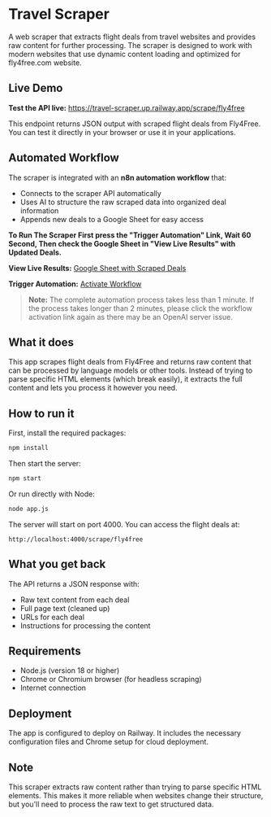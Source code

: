 # Travel Scraper

A web scraper that extracts flight deals from travel websites and provides raw content for further processing. The scraper is designed to work with modern websites that use dynamic content loading and optimized for fly4free.com website.

## Live Demo

**Test the API live:** <a href="https://travel-scraper.up.railway.app/scrape/fly4free" target="_blank">https://travel-scraper.up.railway.app/scrape/fly4free</a>

This endpoint returns JSON output with scraped flight deals from Fly4Free. You can test it directly in your browser or use it in your applications.

## Automated Workflow

The scraper is integrated with an **n8n automation workflow** that:
- Connects to the scraper API automatically
- Uses AI to structure the raw scraped data into organized deal information
- Appends new deals to a Google Sheet for easy access

**To Run The Scraper First press the "Trigger Automation" Link, Wait 60 Second, Then check the Google Sheet in "View Live Results" with Updated Deals.**

**View Live Results:** <a href="https://docs.google.com/spreadsheets/d/1UtK7eKRu90QTdkgRbTReAHt9zWBUvsaXTKs2oho5v5g/edit?usp=sharing" target="_blank">Google Sheet with Scraped Deals</a>

**Trigger Automation:** <a href="https://primary-production-fa50.up.railway.app/webhook/2f8c308f-5a24-4088-8a9f-ef27e2e29d9d" target="_blank">Activate Workflow</a>

> **Note:** The complete automation process takes less than 1 minute. If the process takes longer than 2 minutes, please click the workflow activation link again as there may be an OpenAI server issue.

## What it does

This app scrapes flight deals from Fly4Free and returns raw content that can be processed by language models or other tools. Instead of trying to parse specific HTML elements (which break easily), it extracts the full content and lets you process it however you need.

## How to run it

First, install the required packages:

```bash
npm install
```

Then start the server:

```bash
npm start
```

Or run directly with Node:

```bash
node app.js
```

The server will start on port 4000. You can access the flight deals at:

```
http://localhost:4000/scrape/fly4free
```

## What you get back

The API returns a JSON response with:
- Raw text content from each deal
- Full page text (cleaned up)
- URLs for each deal
- Instructions for processing the content

## Requirements

- Node.js (version 18 or higher)
- Chrome or Chromium browser (for headless scraping)
- Internet connection

## Deployment

The app is configured to deploy on Railway. It includes the necessary configuration files and Chrome setup for cloud deployment.

## Note

This scraper extracts raw content rather than trying to parse specific HTML elements. This makes it more reliable when websites change their structure, but you'll need to process the raw text to get structured data. 
